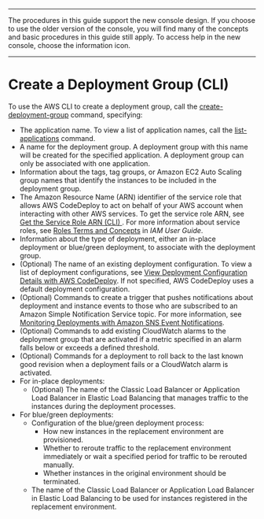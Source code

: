 --------

 The procedures in this guide support the new console design\. If you choose to use the older version of the console, you will find many of the concepts and basic procedures in this guide still apply\. To access help in the new console, choose the information icon\. 

--------

# Create a Deployment Group \(CLI\)<a name="deployment-groups-create-cli"></a>

To use the AWS CLI to create a deployment group, call the [create\-deployment\-group](https://docs.aws.amazon.com/cli/latest/reference/deploy/create-deployment-group.html) command, specifying:
+ The application name\. To view a list of application names, call the [list\-applications](https://docs.aws.amazon.com/cli/latest/reference/deploy/list-applications.html) command\.
+ A name for the deployment group\. A deployment group with this name will be created for the specified application\. A deployment group can only be associated with one application\.
+ Information about the tags, tag groups, or Amazon EC2 Auto Scaling group names that identify the instances to be included in the deployment group\.
+ The Amazon Resource Name \(ARN\) identifier of the service role that allows AWS CodeDeploy to act on behalf of your AWS account when interacting with other AWS services\. To get the service role ARN, see [Get the Service Role ARN \(CLI\) ](getting-started-create-service-role.md#getting-started-get-service-role-cli)\. For more information about service roles, see [Roles Terms and Concepts](https://docs.aws.amazon.com/IAM/latest/UserGuide/roles-toplevel.html#roles-about-termsandconcepts) in *IAM User Guide*\.
+ Information about the type of deployment, either an in\-place deployment or blue/green deployment, to associate with the deployment group\.
+ \(Optional\) The name of an existing deployment configuration\. To view a list of deployment configurations, see [View Deployment Configuration Details with AWS CodeDeploy](deployment-configurations-view-details.md)\. If not specified, AWS CodeDeploy uses a default deployment configuration\.
+ \(Optional\) Commands to create a trigger that pushes notifications about deployment and instance events to those who are subscribed to an Amazon Simple Notification Service topic\. For more information, see [Monitoring Deployments with Amazon SNS Event Notifications](monitoring-sns-event-notifications.md)\.
+ \(Optional\) Commands to add existing CloudWatch alarms to the deployment group that are activated if a metric specified in an alarm falls below or exceeds a defined threshold\.
+ \(Optional\) Commands for a deployment to roll back to the last known good revision when a deployment fails or a CloudWatch alarm is activated\.
+ For in\-place deployments:
  + \(Optional\) The name of the Classic Load Balancer or Application Load Balancer in Elastic Load Balancing that manages traffic to the instances during the deployment processes\.
+ For blue/green deployments:
  + Configuration of the blue/green deployment process:
    + How new instances in the replacement environment are provisioned\.
    + Whether to reroute traffic to the replacement environment immediately or wait a specified period for traffic to be rerouted manually\.
    + Whether instances in the original environment should be terminated\. 
  + The name of the Classic Load Balancer or Application Load Balancer in Elastic Load Balancing to be used for instances registered in the replacement environment\.